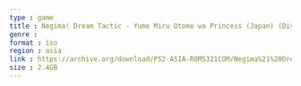 ```yaml
---
type : game
title : Negima! Dream Tactic - Yume Miru Otome wa Princess (Japan) (Diva Ban)
genre : 
format : iso
region : asia
link : https://archive.org/download/PS2-ASIA-ROMS321COM/Negima%21%20Dream%20Tactic%20-%20Yume%20Miru%20Otome%20wa%20Princess%20%28Japan%29%20%28Diva%20Ban%29.7z
size : 2.4GB
---
```

